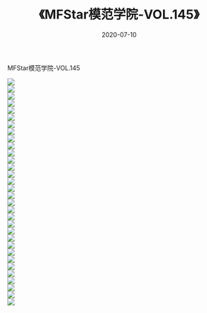 ﻿---
layout: post
title:  《MFStar模范学院-VOL.145》
date:   2020-07-10
img: http://img.660000.xyz/Sharelink/网络美图/2020/MFStar模范学院-VOL.145/000.jpg
categories: [美女, 清纯, 唯美]
---

MFStar模范学院-VOL.145

  ![](http://img.660000.xyz/Sharelink/网络美图/2020/MFStar模范学院-VOL.145/001.jpg) <br> ![](http://img.660000.xyz/Sharelink/网络美图/2020/MFStar模范学院-VOL.145/002.jpg) <br> ![](http://img.660000.xyz/Sharelink/网络美图/2020/MFStar模范学院-VOL.145/003.jpg) <br> ![](http://img.660000.xyz/Sharelink/网络美图/2020/MFStar模范学院-VOL.145/004.jpg) <br> ![](http://img.660000.xyz/Sharelink/网络美图/2020/MFStar模范学院-VOL.145/005.jpg) <br> ![](http://img.660000.xyz/Sharelink/网络美图/2020/MFStar模范学院-VOL.145/006.jpg) <br> ![](http://img.660000.xyz/Sharelink/网络美图/2020/MFStar模范学院-VOL.145/007.jpg) <br> ![](http://img.660000.xyz/Sharelink/网络美图/2020/MFStar模范学院-VOL.145/008.jpg) <br> ![](http://img.660000.xyz/Sharelink/网络美图/2020/MFStar模范学院-VOL.145/009.jpg) <br> ![](http://img.660000.xyz/Sharelink/网络美图/2020/MFStar模范学院-VOL.145/010.jpg) <br> ![](http://img.660000.xyz/Sharelink/网络美图/2020/MFStar模范学院-VOL.145/011.jpg) <br> ![](http://img.660000.xyz/Sharelink/网络美图/2020/MFStar模范学院-VOL.145/012.jpg) <br> ![](http://img.660000.xyz/Sharelink/网络美图/2020/MFStar模范学院-VOL.145/013.jpg) <br> ![](http://img.660000.xyz/Sharelink/网络美图/2020/MFStar模范学院-VOL.145/014.jpg) <br> ![](http://img.660000.xyz/Sharelink/网络美图/2020/MFStar模范学院-VOL.145/015.jpg) <br> ![](http://img.660000.xyz/Sharelink/网络美图/2020/MFStar模范学院-VOL.145/016.jpg) <br> ![](http://img.660000.xyz/Sharelink/网络美图/2020/MFStar模范学院-VOL.145/017.jpg) <br> ![](http://img.660000.xyz/Sharelink/网络美图/2020/MFStar模范学院-VOL.145/018.jpg) <br> ![](http://img.660000.xyz/Sharelink/网络美图/2020/MFStar模范学院-VOL.145/019.jpg) <br> ![](http://img.660000.xyz/Sharelink/网络美图/2020/MFStar模范学院-VOL.145/020.jpg) <br> ![](http://img.660000.xyz/Sharelink/网络美图/2020/MFStar模范学院-VOL.145/021.jpg) <br> ![](http://img.660000.xyz/Sharelink/网络美图/2020/MFStar模范学院-VOL.145/022.jpg) <br> ![](http://img.660000.xyz/Sharelink/网络美图/2020/MFStar模范学院-VOL.145/023.jpg) <br> ![](http://img.660000.xyz/Sharelink/网络美图/2020/MFStar模范学院-VOL.145/024.jpg) <br> ![](http://img.660000.xyz/Sharelink/网络美图/2020/MFStar模范学院-VOL.145/025.jpg) <br> ![](http://img.660000.xyz/Sharelink/网络美图/2020/MFStar模范学院-VOL.145/026.jpg) <br> ![](http://img.660000.xyz/Sharelink/网络美图/2020/MFStar模范学院-VOL.145/027.jpg) <br> ![](http://img.660000.xyz/Sharelink/网络美图/2020/MFStar模范学院-VOL.145/028.jpg) <br> ![](http://img.660000.xyz/Sharelink/网络美图/2020/MFStar模范学院-VOL.145/029.jpg) <br> ![](http://img.660000.xyz/Sharelink/网络美图/2020/MFStar模范学院-VOL.145/030.jpg) <br> ![](http://img.660000.xyz/Sharelink/网络美图/2020/MFStar模范学院-VOL.145/031.jpg) <br> ![](http://img.660000.xyz/Sharelink/网络美图/2020/MFStar模范学院-VOL.145/032.jpg) <br>